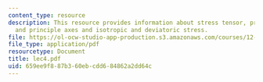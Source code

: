 ```yaml
---
content_type: resource
description: This resource provides information about stress tensor, principle stresses
  and principle axes and isotropic and deviatoric stress.
file: https://ol-ocw-studio-app-production.s3.amazonaws.com/courses/12-005-applications-of-continuum-mechanics-to-earth-atmospheric-and-planetary-sciences-spring-2006/659ee9f887b360ebcdd684862a2dd64c_lec4.pdf
file_type: application/pdf
resourcetype: Document
title: lec4.pdf
uid: 659ee9f8-87b3-60eb-cdd6-84862a2dd64c
---
```

